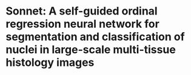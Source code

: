 # Sonnet: A self-guided ordinal regression neural network for segmentation and classification of nuclei in large-scale multi-tissue histology images
